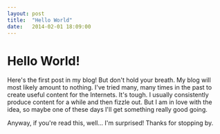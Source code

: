 ```yaml
---
layout: post
title:  "Hello World"
date:   2014-02-01 18:09:00
---
```


# Hello World!

Here's the first post in my blog! But don't hold your breath. My blog will most likely amount to nothing. I've tried many, many times in the past to create useful content for the Internets. It's tough. I usually consistently produce content for a while and then fizzle out. But I am in love with the idea, so maybe one of these days I'll get something really good going.

Anyway, if you're read this, well... I'm surprised! Thanks for stopping by.